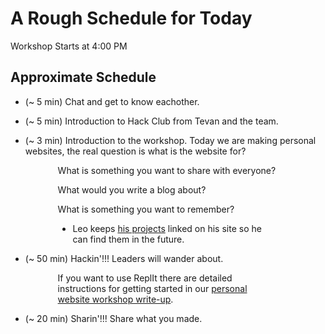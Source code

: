 # A Rough Schedule for Today

Workshop Starts at 4:00 PM

## Approximate Schedule

- (~ 5 min) Chat and get to know eachother.

- (~ 5 min) Introduction to Hack Club from Tevan and the team.

- (~ 3 min) Introduction to the workshop. Today we are making personal websites, the real question is what is the website for?

<div style="padding-right: 15%; padding-left: 15%;">
What is something you want to share with everyone?

What would you write a blog about?

What is something you want to remember?

- Leo keeps [his projects](https://leomcelroy.com/#/projects) linked on his site so he can find them in the future.

</div>

- (~ 50 min) Hackin'!!! Leaders will wander about.

<div style="padding-right: 15%; padding-left: 15%;">
	If you want to use ReplIt there are detailed instructions for getting started in our 
	<a href="https://workshops.hackclub.com/personal_website/">personal website workshop write-up</a>.
</div>

- (~ 20 min) Sharin'!!! Share what you made.

